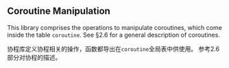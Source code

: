 
## Coroutine Manipulation

This library comprises the operations to manipulate coroutines, which come inside the table `coroutine`. 
See §2.6 for a general description of coroutines.

协程库定义协程相关的操作，函数都导出在`coroutine`全局表中供使用。
参考2.6部分对协程的描述。
